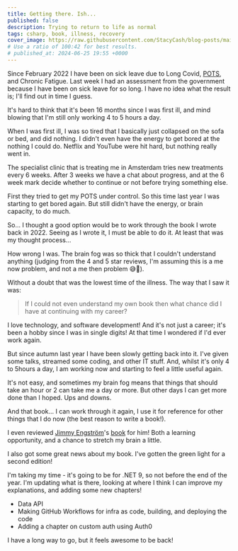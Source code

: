 ```yaml
---
title: Getting there. Ish...
published: false
description: Trying to return to life as normal
tags: csharp, book, illness, recovery
cover_image: https://raw.githubusercontent.com/StacyCash/blog-posts/main/general/2024/getting-there/cover-image.jpg
# Use a ratio of 100:42 for best results.
# published_at: 2024-06-25 19:55 +0000
---
```


Since February 2022 I have been on sick leave due to Long Covid, [POTS](https://en.wikipedia.org/wiki/Postural_orthostatic_tachycardia_syndrome), and Chronic Fatigue. Last week I had an assessment from the government because I have been on sick leave for so long. I have no idea what the result is; I'll find out in time I guess.

It's hard to think that it's been 16 months since I was first ill, and mind blowing that I'm still only working 4 to 5 hours a day.

When I was first ill, I was so tired that I basically just collapsed on the sofa or bed, and did nothing. I didn't even have the energy to get bored at the nothing I could do. Netflix and YouTube were hit hard, but nothing really went in.

The specialist clinic that is treating me in Amsterdam tries new treatments every 6 weeks. After 3 weeks we have a chat about progress, and at the 6 week mark decide whether to continue or not before trying something else.

First they tried to get my POTS under control. So this time last year I was starting to get bored again. But still didn't have the energy, or brain capacity, to do much.

So... I thought a good option would be to work through the book I wrote back in 2022. Seeing as I wrote it, I must be able to do it. At least that was my thought process...

How wrong I was. The brain fog was so thick that I couldn't understand anything (judging from the 4 and 5 star reviews, I'm assuming this is a me now problem, and not a me then problem 😅🫣).

Without a doubt that was the lowest time of the illness. The way that I saw it was:

> If I could not even understand my own book then what chance did I have at continuing with my career?

I love technology, and software development! And it's not just a career; it's been a hobby since I was in single digits! At that time I wondered if I'd ever work again.

But since autumn last year I have been slowly getting back into it. I've given some talks, streamed some coding, and other IT stuff. And, whilst it's only 4 to 5hours a day, I am working now and starting to feel a little useful again.

It's not easy, and sometimes my brain fog means that things that should take an hour or 2 can take me a day or more. But other days I can get more done than I hoped. Ups and downs.

And that book... I can work through it again, I use it for reference  for other things that I do now (the best reason to write a book!).

I even reviewed [Jimmy Engström](https://twitter.com/EngstromJimmy)'s [book](https://www.amazon.nl/-/en/Jimmy-Engstr%C3%B6m/dp/1835465919/ref=sr_1_1?crid=21NTGAYTKSMJ&dib=eyJ2IjoiMSJ9.GKqHjak_0urI0mQ6kj6uVfwlvYs8LP-4SveG27enuVbmFZLvOUU2SwEcTXTq6v4oBt4vNGQAVA6XhJldBf95oc-kW1qA4GC4t5HIQe6S2ZxolXRrV3QUhh_ItoAVkSsgxBRlCIaYNFHiwq1wsUGgebBmZZhynff6ZRW1HZr3hXNXobbHHTGXt744U0WyAhHF.XajWEHDB9jQXzbRVZLKhExoigDF6qdGsAJtLcygOAI0&dib_tag=se&keywords=blazor+jimmy&qid=1719763481&sprefix=blazor+jimmy%2Caps%2C80&sr=8-1) for him! Both a learning opportunity, and a chance to stretch my brain a little.

I also got some great news about my book. I've gotten the green light for a second edition!

I'm taking my time - it's going to be for .NET 9, so not before the end of the year. I'm updating what is there, looking at where I think I can improve my explanations, and adding some new chapters!

- Data API
- Making GitHub Workflows for infra as code, building, and deploying the code
- Adding a chapter on custom auth using Auth0

I have a long way to go, but it feels awesome to be back!